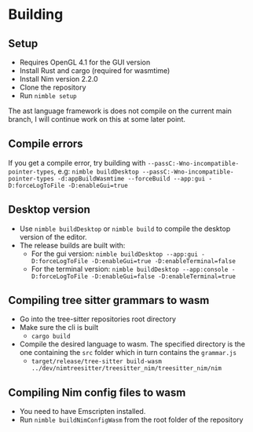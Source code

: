 # Building

## Setup
- Requires OpenGL 4.1 for the GUI version
- Install Rust and cargo (required for wasmtime)
- Install Nim version 2.2.0
- Clone the repository
- Run `nimble setup`

The ast language framework is does not compile on the current main branch, I will continue work on this at some later point.

## Compile errors
If you get a compile error, try building with `--passC:-Wno-incompatible-pointer-types`, e.g:
`nimble buildDesktop --passC:-Wno-incompatible-pointer-types -d:appBuildWasmtime --forceBuild --app:gui -D:forceLogToFile -D:enableGui=true`

## Desktop version
- Use `nimble buildDesktop` or `nimble build` to compile the desktop version of the editor.
- The release builds are built with:
  - For the gui version: `nimble buildDesktop --app:gui -D:forceLogToFile -D:enableGui=true -D:enableTerminal=false`
  - For the terminal version: `nimble buildDesktop --app:console -D:forceLogToFile -D:enableGui=false -D:enableTerminal=true`

## Compiling tree sitter grammars to wasm
- Go into the tree-sitter repositories root directory
- Make sure the cli is built
  - `cargo build`
- Compile the desired language to wasm. The specified directory is the one containing the `src` folder which in turn contains the `grammar.js`
  - `target/release/tree-sitter build-wasm ../dev/nimtreesitter/treesitter_nim/treesitter_nim/nim`

## Compiling Nim config files to wasm
- You need to have Emscripten installed.
- Run `nimble buildNimConfigWasm` from the root folder of the repository
